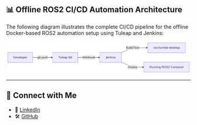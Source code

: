 ## 📊 Offline ROS2 CI/CD Automation Architecture

The following diagram illustrates the complete CI/CD pipeline for the offline Docker-based ROS2 automation setup using Tuleap and Jenkins:

![ROS2 CI/CD Workflow](./deepseek_mermaid_20250601_ef03d8.png)


---

## 🔗 Connect with Me

- 💼 [LinkedIn](https://linkedin.com/in/maheshbabu-devops)
- 🛠️ [GitHub](https://github.com/MaheshBabu-DevOps)
